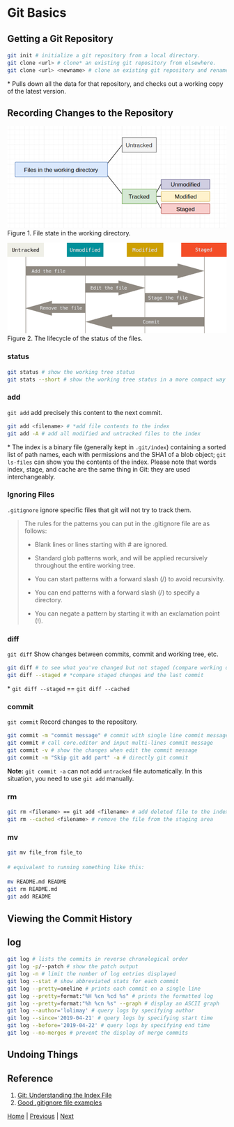 # Git Basics

## Getting a Git Repository
````bash
git init # initialize a git repository from a local directory.
git clone <url> # clone* an existing git repository from elsewhere.
git clone <url> <newname> # clone an existing git repository and rename it.
````
\* Pulls down all the data for that repository, and checks out a working copy of the latest version.

## Recording Changes to the Repository
![](./images/file-states.png)
Figure 1. File state in the working directory.

![](./images/lifecycle.png)
Figure 2. The lifecycle of the status of the files.

### status
````bash
git status # show the working tree status
git stats --short # show the working tree status in a more compact way
````
### add
`git add` add precisely this content to the next commit.

````bash
git add <filename> # *add file contents to the index
git add -A # add all modified and untracked files to the index
````
\* The index is a binary file (generally kept in `.git/index`) containing a sorted list of path names, each with permissions and the SHA1 of a blob object; `git ls-files` can show you the contents of the index. Please note that words index, stage, and cache are the same thing in Git: they are used interchangeably.

### Ignoring Files
`.gitignore` ignore specific files that git will not try to track them.

> The rules for the patterns you can put in the .gitignore file are as follows:
> - Blank lines or lines starting with # are ignored.
> 
> - Standard glob patterns work, and will be applied recursively throughout the entire working tree.
> 
> - You can start patterns with a forward slash (/) to avoid recursivity.
> 
> - You can end patterns with a forward slash (/) to specify a directory.
> 
> - You can negate a pattern by starting it with an exclamation point (!).

### diff
`git diff` Show changes between commits, commit and working tree, etc.
````bash
git diff # to see what you've changed but not staged (compare working directory with staging area)
git diff --staged # *compare staged changes and the last commit
````
\* `git diff --staged` == `git diff --cached`

### commit
`git commit` Record changes to the repository.

````bash
git commit -m "commit message" # commit with single line commit message
git commit # call core.editor and input multi-lines commit message
git commit -v # show the changes when edit the commit message
git commit -m "Skip git add part" -a # directly git commit
````
**Note:** `git commit -a` can not add `untracked` file automatically. In this situation, you need to use `git add` manually.

### rm
````bash
git rm <filename> == git add <filename> # add deleted file to the index
git rm --cached <filename> # remove the file from the staging area
````

### mv
````bash
git mv file_from file_to

# equivalent to running something like this:

mv README.md README
git rm README.md
git add README
````

## Viewing the Commit History
## log
````bash
git log # lists the commits in reverse chronological order
git log -p/--patch # show the patch output
git log -n # limit the number of log entries displayed
git log --stat # show abbreviated stats for each commit
git log --pretty=oneline # prints each commit on a single line
git log --pretty=format:"%H %cn %cd %s" # prints the formatted log
git log --pretty=format:"%h %cn %s" --graph # display an ASCII graph
git log --author='lolimay' # query logs by specifying author
git log --since='2019-04-21' # query logs by specifying start time
git log --before='2019-04-22' # query logs by specifying end time
git log --no-merges # prevent the display of merge commits
````

## Undoing Things



## Reference
1. [Git: Understanding the Index File](https://mincong-h.github.io/2018/04/28/git-index/)
2. [Good .gitignore file examples](https://github.com/github/gitignore)

[Home](https://github.com/lolimay/Pro-Git-Reading-Notes) | [Previous](./1-Getting-Started.md) | [Next]()
